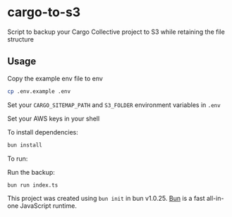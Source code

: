 # cargo-to-s3

Script to backup your Cargo Collective project to S3 while retaining the file structure

## Usage

Copy the example env file to env

```bash
cp .env.example .env
```

Set your `CARGO_SITEMAP_PATH` and `S3_FOLDER` environment variables in `.env`

Set your AWS keys in your shell

To install dependencies:

```bash
bun install
```

To run:

Run the backup:

```bash
bun run index.ts
```

This project was created using `bun init` in bun v1.0.25. [Bun](https://bun.sh) is a fast all-in-one JavaScript runtime.
